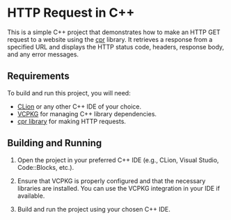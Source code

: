 # HTTP Request in C++

This is a simple C++ project that demonstrates how to make an HTTP GET request to a website using the [cpr](https://github.com/whoshuu/cpr) library. It retrieves a response from a specified URL and displays the HTTP status code, headers, response body, and any error messages.

## Requirements

To build and run this project, you will need:

- [CLion](https://www.jetbrains.com/clion/) or any other C++ IDE of your choice.
- [VCPKG](https://github.com/microsoft/vcpkg) for managing C++ library dependencies.
- [cpr library](https://github.com/whoshuu/cpr) for making HTTP requests.

## Building and Running

1. Open the project in your preferred C++ IDE (e.g., CLion, Visual Studio, Code::Blocks, etc.).

2. Ensure that VCPKG is properly configured and that the necessary libraries are installed. You can use the VCPKG integration in your IDE if available.

3. Build and run the project using your chosen C++ IDE.


